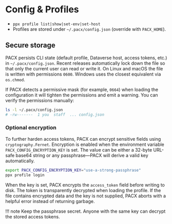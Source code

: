 # Config & Profiles

- `ppx profile list|show|set-env|set-host`
- Profiles are stored under `~/.pacx/config.json` (override with `PACX_HOME`).

## Secure storage

PACX persists CLI state (default profile, Dataverse host, access tokens, etc.) in
`~/.pacx/config.json`. Recent releases automatically lock down the file so that
only the current user can read or write it. On Linux and macOS the file is
written with permissions `0600`. Windows uses the closest equivalent via
`os.chmod`.

If PACX detects a permissive mask (for example, `0664`) when loading the
configuration it will tighten the permissions and emit a warning. You can verify
the permissions manually:

```bash
ls -l ~/.pacx/config.json
# -rw-------  1 you  staff  ... config.json
```

### Optional encryption

To further harden access tokens, PACX can encrypt sensitive fields using
`cryptography.Fernet`. Encryption is enabled when the environment variable
`PACX_CONFIG_ENCRYPTION_KEY` is set. The value can be either a 32-byte
URL-safe base64 string or any passphrase—PACX will derive a valid key
automatically.

```bash
export PACX_CONFIG_ENCRYPTION_KEY="use-a-strong-passphrase"
ppx profile login
```

When the key is set, PACX encrypts the `access_token` field before writing to
disk. The token is transparently decrypted when loading the profile. If the file
contains encrypted data and the key is not supplied, PACX aborts with a helpful
error instead of returning garbage.

!!! note
    Keep the passphrase secret. Anyone with the same key can decrypt the stored
    access tokens.
